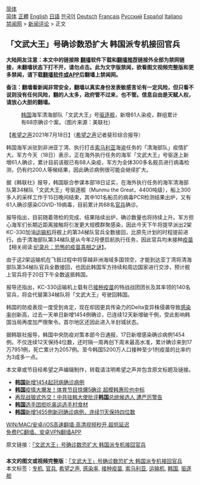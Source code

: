  <!-- 面包屑导航 --> <div class="breadcrumb"><!-- GTranslate: https://gtranslate.io/ -->  <div class="switcher notranslate">  <div class="selected">  <a href="#" onclick="return false;"> 简体</a>  </div>  <div class="option">  <a href="https://www.bannedbook.org" onclick="doGTranslate('zh-CN|zh-CN');jQuery('div.switcher div.selected a').html(jQuery(this).html());return false;" title="简体中文" class="nturl selected"> 简体</a>  <a href="https://www.bannedbook.org/zh-tw/" onclick="doGTranslate('zh-CN|zh-TW');jQuery('div.switcher div.selected a').html(jQuery(this).html());return false;" title="繁體中文" class="nturl"> 正體</a>  <a href="https://www.bannedbook.org/en/" onclick="doGTranslate('zh-CN|en');jQuery('div.switcher div.selected a').html(jQuery(this).html());return false;" title="English" class="nturl"> English</a>  <a href="https://www.bannedbook.org/ja/" onclick="doGTranslate('zh-CN|ja');jQuery('div.switcher div.selected a').html(jQuery(this).html());return false;" title="日本語" class="nturl"> 日語</a>  <a href="https://www.bannedbook.org/ko/" onclick="doGTranslate('zh-CN|ko');jQuery('div.switcher div.selected a').html(jQuery(this).html());return false;" title="한국어" class="nturl"> 한국어</a>  <a href="https://www.bannedbook.org/de/" onclick="doGTranslate('zh-CN|de');jQuery('div.switcher div.selected a').html(jQuery(this).html());return false;" title="Deutsch" class="nturl"> Deutsch</a>  <a href="https://www.bannedbook.org/fr/" onclick="doGTranslate('zh-CN|fr');jQuery('div.switcher div.selected a').html(jQuery(this).html());return false;" title="Français" class="nturl"> Français</a>  <a href="https://www.bannedbook.org/ru/" onclick="doGTranslate('zh-CN|ru');jQuery('div.switcher div.selected a').html(jQuery(this).html());return false;" title="Русский" class="nturl"> Русский</a>  <a href="https://www.bannedbook.org/es/" onclick="doGTranslate('zh-CN|es');jQuery('div.switcher div.selected a').html(jQuery(this).html());return false;" title="Español" class="nturl"> Español</a>  <a href="https://www.bannedbook.org/it/" onclick="doGTranslate('zh-CN|it');jQuery('div.switcher div.selected a').html(jQuery(this).html());return false;" title="Italiano" class="nturl"> Italiano</a>  </div>  </div>      <div class='breadcrumb-sub'><!-- Breadcrumb NavXT 6.3.0 --> <a href="https://www.bannedbook.org/" class="home">禁闻网</a> &gt; <a href="https://www.bannedbook.org/bnews/comments/" class="category">新闻评论</a> &gt; 正文</div></div><h2>「文武大王」号确诊数恐扩大 韩国派专机接回官兵</h2> <p class="notice"><b>大陆网友注意：本文中的链接除 <a href="https://github.com/bannedbook/fanqiang" >翻墙</a>软件下载和<a href="https://github.com/killgcd/justmysocks/blob/master/README.md">翻墙推荐</a>链接外全部为禁网链接，未翻墙状态下打不开，请勿点击。此为文字版禁闻，欲看图文视频完整版和更多禁闻，请下载<a href="https://github.com/bannedbook/fanqiang">翻墙软件或APP</a>后翻墙上禁闻网。</p><p>备注：翻墙看新闻非常安全，翻墙以真实身份发表敏感言论有一定风险，但只看不说则没有任何风险，翻的人太多，政府管不过来，也不管。信息自由是天赋人权，请放心大胆的翻墙。</b></p>  <div class="entry"> <figure><figcaption><a href="https://www.bannedbook.org/bnews/tag/%e9%9f%a9%e5%9b%bd/" class="st_tag internal_tag" rel="tag" title="标签 韩国 下的日志">韩国</a>海军清海部队「文武大王」号<a href="https://www.bannedbook.org/bnews/tag/%E9%A9%B1%E9%80%90%E8%88%B0/" class="st_tag internal_tag" rel="tag" title="标签 驱逐舰 下的日志">驱逐舰</a>，新增61人染疫，群组累计有68宗确诊个案。（图片来源：美联社）</figcaption></figure> <p>【<span class='wp_keywordlink_affiliate'><a href="https://www.soundofhope.org" title="希望之声" target="_blank">希望之声</a></span>2021年7月18日】（<a href="https://www.bannedbook.org/bnews/tag/%e5%b8%8c%e6%9c%9b%e4%b9%8b%e5%a3%b0/" class="st_tag internal_tag" rel="tag" title="标签 希望之声 下的日志">希望之声</a>记者斐珍综合报导）</p> <p>韩国海军派驻到非洲亚丁湾、执行打击<a href="https://www.bannedbook.org/bnews/tag/%e7%b4%a2%e9%a9%ac%e5%88%a9%e4%ba%9a/" class="st_tag internal_tag" rel="tag" title="标签 索马利亚 下的日志">索马利亚</a>海盗任务的「清海部队」疫情扩大。军方今天（18日）表示，正在海外执行任务的海军「文武大王」号驱逐上新增61人确诊，累计目前该舰已有68人染疫，军方为全体300多名舰员进行病毒检测，仍有约200人等候结果，因此确诊病例很可能会继续扩大。</p>  <p>据《韩联社》报导，韩国联合参谋本部18日证实，在海外执行任务的海军清海部队第34梯队「文武大王」号驱逐舰（Munmu the Great，4400吨级），船上300多人的采样工作于15日晚间结束，其中101名船员的病毒PCR检测结果出炉，又有61人确诊感染COVID-19病毒，目前累计共68名<a href="https://www.bannedbook.org/bnews/tag/%E5%AE%98%E5%85%B5/" class="st_tag internal_tag" rel="tag" title="标签 官兵 下的日志">官兵</a>确诊。</p> <p>报导指出，目前随着筛检的完成、结果陆续出炉，确诊数量也将持续上升。军方担心海军们长期近距离接触将引发更大规模群聚感染，因此今天下午将提早派出2架KC-330加油<a href="https://www.bannedbook.org/bnews/tag/%e8%bf%90%e8%be%93%e6%9c%ba/" class="st_tag internal_tag" rel="tag" title="标签 运输机 下的日志">运输机</a>将舰上的第34梯队官兵全数接回，比原先计划的时程提前进行。由于清海部队第34梯队是从今年2月便启航执行任务，因此官兵均未接种<span class='wp_keywordlink'><a href="https://www.bannedbook.org/bnews/tculture/20160630/551027.html" title="疫苗" target="_blank">疫苗</a></span>【相关阅读:<a href='https://www.bannedbook.org/bnews/topimagenews/20180408/925060.html' target='_blank'>纪录片：恐怖的疫苗真相之谜</a>】。</p>  <p>由于这2架运输机在飞抵过程中将穿越非洲海域多国领空，才能到达亚丁湾将清海部队第34梯队官兵全数接回，也因此韩国军方持续和周边国家进行交涉，预计舰上官兵将于20日下午全数返抵韩国。</p> <p>报导还指出，KC-330运输机上载有已<a href="https://www.bannedbook.org/bnews/tag/%E6%8E%A5%E7%A7%8D%E7%96%AB%E8%8B%97/" class="st_tag internal_tag" rel="tag" title="标签 接种疫苗 下的日志">接种疫苗</a>的特战战团团长及其率领的140名官兵，将会代替第34梯队将「文武大王」号驶回韩国。</p>  <p>韩国的防疫表现一度受到肯定，现在却因更具传染力的Delta变异株侵袭导致<a href="https://www.bannedbook.org/bnews/tag/%E6%84%9F%E6%9F%93%E7%8E%87/" class="st_tag internal_tag" rel="tag" title="标签 感染率 下的日志">感染率</a>创新高，过去一天单日新增1454例确诊，已连续12天新增破千例，受此影响韩国当局再度加严限聚令。首尔地区还因此进入半封城状态。</p> <p>据韩联社报导，韩国中央防疫对策本部今日通报，17日新增感染确诊病例1454例。不仅连续12天保持4位数，还时隔一周再创下周末最高水准，累计确诊来到17万7951例，死亡累计为2057例。至今韩国5200万人口接种至少1剂疫苗的比率约为3成多一点。</p>  <p>本文章或节目经希望之声编辑制作，转载请注明希望之声并包含原文标题及链接。 </p> <ul class='op-related-articles' title='相关阅读'> <li><a href='https://www.bannedbook.org/bnews/baitai/20210718/1589565.html' target='_blank'><b>韩国</b>新增1454起冠病确诊病例</a></li> <li><a href='https://www.bannedbook.org/bnews/yule/20210718/1589273.html' target='_blank'><b>韩国</b>疫情大爆发！体育节目​​惊爆5确诊 超模韩惠珍也中标</a></li> <li><a href='https://www.bannedbook.org/bnews/comments/20210718/1589231.html' target='_blank'>再现战狼式外交！中共驻韩大使批评<b>韩国</b>总统候选人 遭严厉警告</a></li> <li><a href='https://www.bannedbook.org/bnews/baitai/20210717/1589044.html' target='_blank'><b>韩国</b>选手团拒吃奥运选手村食材</a></li> <li><a href='https://www.bannedbook.org/bnews/baitai/20210717/1588903.html' target='_blank'><b>韩国</b>新增1455例新冠确诊病例，连续11天保持四位数</a></li> </ul> <p class="texttj"> <a href="https://github.com/bannedbook/fanqiang/wiki/V2ray%E6%9C%BA%E5%9C%BA" target="_blank">WIN/MAC/安卓/iOS高速翻墙:高清视频秒开,超低延迟</a><br/> <a href="https://github.com/bannedbook/fanqiang/wiki/%E7%A6%81%E9%97%BB%E7%BD%91%E5%AE%89%E5%8D%93%E7%BF%BB%E5%A2%99%E6%96%B0%E9%97%BBAPP" target="_blank">免费PC翻墙、安卓VPN翻墙APP</a></p><p>原文链接：<a class="src_link"  href="https://www.soundofhope.org/post/526757" target="_blank">「文武大王」号确诊数恐扩大 韩国派专机接回官兵</a></p><a name='sharetosocial'></a>  <div style="margin-bottom:5px;padding-bottom:5px;clear:both"> <div id="archive-pix-1" class="banner-ads"> <!-- AuctionX Display platform tag START --> <div id="26318x728x90x621x_ADSLOT2" clicktrack="%%CLICK_URL_ESC%%"></div> <!-- AuctionX Display platform tag END --> </div> <div id="archive-pix-2" class="banner-ads"> <!-- AuctionX Display platform tag START --> <div id="26315x300x250x621x_ADSLOT2" clicktrack="%%CLICK_URL_ESC%%"></div> <!-- AuctionX Display platform tag END --> </div> </div>    <div id="archive-pix-1" class="banner-ads"> <!-- AuctionX Display platform tag START --> <div id="26318x728x90x621x_ADSLOT3" clicktrack="%%CLICK_URL_ESC%%"></div> <!-- AuctionX Display platform tag END --> </div> <div><b>本文的图文或视频完整版</b>：<a href='https://www.bannedbook.org/bnews/comments/20210718/1589624.html'>「文武大王」号确诊数恐扩大 韩国派专机接回官兵</a></div>  </div><!--END ENTRY--> <div class="postfooter"> <div>本文标签：<a href="https://www.bannedbook.org/bnews/tag/%E4%B8%93%E6%9C%BA/" rel="tag">专机</a>, <a href="https://www.bannedbook.org/bnews/tag/%E5%AE%98%E5%85%B5/" rel="tag">官兵</a>, <a href="https://www.bannedbook.org/bnews/tag/%e5%b8%8c%e6%9c%9b%e4%b9%8b%e5%a3%b0/" rel="tag">希望之声</a>, <a href="https://www.bannedbook.org/bnews/tag/%E6%84%9F%E6%9F%93%E7%8E%87/" rel="tag">感染率</a>, <a href="https://www.bannedbook.org/bnews/tag/%E6%8E%A5%E7%A7%8D%E7%96%AB%E8%8B%97/" rel="tag">接种疫苗</a>, <a href="https://www.bannedbook.org/bnews/tag/%e7%b4%a2%e9%a9%ac%e5%88%a9%e4%ba%9a/" rel="tag">索马利亚</a>, <a href="https://www.bannedbook.org/bnews/tag/%e8%bf%90%e8%be%93%e6%9c%ba/" rel="tag">运输机</a>, <a href="https://www.bannedbook.org/bnews/tag/%e9%9f%a9%e5%9b%bd/" rel="tag">韩国</a>, <a href="https://www.bannedbook.org/bnews/tag/%E9%A9%B1%E9%80%90%E8%88%B0/" rel="tag">驱逐舰</a></div>  </div><!--END POSTFOOTER--> 